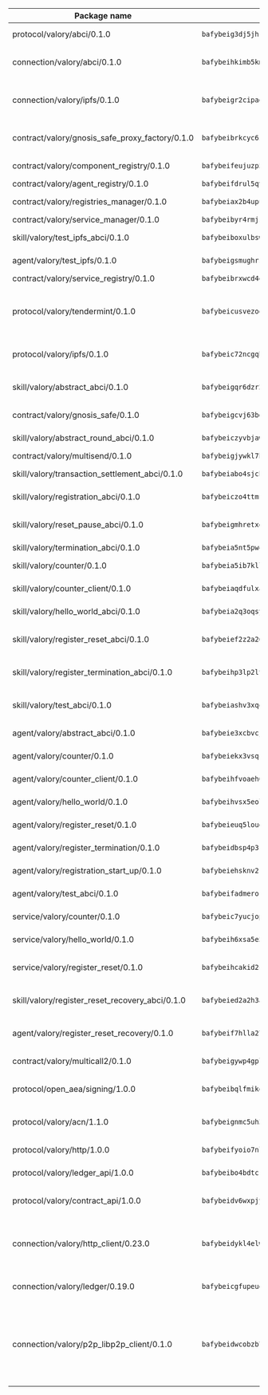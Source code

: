 | Package name                                                  | Package hash                                                  | Description                                                                                                                |
| ------------------------------------------------------------- | ------------------------------------------------------------- | -------------------------------------------------------------------------------------------------------------------------- |
| protocol/valory/abci/0.1.0                                    | `bafybeig3dj5jhsowlvg3t73kgobf6xn4nka7rkttakdb2gwsg5bp7rt7q4` | A protocol for ABCI requests and responses.                                                                                |
| connection/valory/abci/0.1.0                                  | `bafybeihkimb5kmtrhapmvix2od3u3qocqz4zfcjvaphj4t4sardtjgsfqy` | connection to wrap communication with an ABCI server.                                                                      |
| connection/valory/ipfs/0.1.0                                  | `bafybeigr2cipad23aebjpnqtzpgymiwrwgmnior2fk4inbscdnqyl5epla` | A connection responsible for uploading and downloading files from IPFS.                                                    |
| contract/valory/gnosis_safe_proxy_factory/0.1.0               | `bafybeibrkcyc6zcjplgrdk7sob3ol6vle3v6kt7tdecju5w2vt7jmg7wau` | Gnosis Safe proxy factory (GnosisSafeProxyFactory) contract                                                                |
| contract/valory/component_registry/0.1.0                      | `bafybeifeujuzp56zzdhyvxitnaakqetcqhbqr2x6jxnhj7ahzm7pb2y7uy` | Component registry contract                                                                                                |
| contract/valory/agent_registry/0.1.0                          | `bafybeifdrul5qvk5hj4ggy63ff3smt6wc4c67srnqxxfpbz3jsgbpuavgy` | Agent registry contract                                                                                                    |
| contract/valory/registries_manager/0.1.0                      | `bafybeiax2b4upu7uiea4otvc5jv3rnmnnb6g2bmb2jkrhqtuyjyylskt6i` | Registries Manager contract                                                                                                |
| contract/valory/service_manager/0.1.0                         | `bafybeibyr4rmjskzcdw6wumsvbdj3elshqmo5phvdooa7q4xlqmul62jny` | Service Manager contract                                                                                                   |
| skill/valory/test_ipfs_abci/0.1.0                             | `bafybeiboxulbswfjoutdbx3ghgxrs3l5fhv47zfsfsc67aqmdbhjmyurw4` | IPFS e2e testing application.                                                                                              |
| agent/valory/test_ipfs/0.1.0                                  | `bafybeigsmughrstvoxcxjpyotvai3wi6wo646w5lz4etuop4imhe2yrsb4` | Agent for testing the ABCI connection.                                                                                     |
| contract/valory/service_registry/0.1.0                        | `bafybeibrxwcd4escluc5fncpsn4a5ucosjoxmspjs3oypi64lj63njk3dm` | Service Registry contract                                                                                                  |
| protocol/valory/tendermint/0.1.0                              | `bafybeicusvezoqlmyt6iqomcbwaz3xkhk2qf3d56q5zprmj3xdxfy64k54` | A protocol for communication between two AEAs to share tendermint configuration details.                                   |
| protocol/valory/ipfs/0.1.0                                    | `bafybeic72ncgqbzoz2guj4p4yjqulid7mv6yroeh65hxznloamoveeg7hq` | A protocol specification for IPFS requests and responses.                                                                  |
| skill/valory/abstract_abci/0.1.0                              | `bafybeigqr6dzr23r6oxbnpxqyae7g5ndjy75oatjk6liyrvmpb2jxehirq` | The abci skill provides a template of an ABCI application.                                                                 |
| contract/valory/gnosis_safe/0.1.0                             | `bafybeigcvj63bdrimnigijjv4wr3dzpq5ypjmsb5dhcfw7p3scnebhx6ha` | Gnosis Safe (GnosisSafeL2) contract                                                                                        |
| skill/valory/abstract_round_abci/0.1.0                        | `bafybeiczyvbjawlmqob4ktvs7yww53bvebiwbsckuirhcf73763r5ljoeq` | abstract round-based ABCI application                                                                                      |
| contract/valory/multisend/0.1.0                               | `bafybeigjywkl7hydjsrkogob3xebj2ifhqwmfhhxoeyrndzhhxi5u6amey` | MultiSend contract                                                                                                         |
| skill/valory/transaction_settlement_abci/0.1.0                | `bafybeiabo4sjchryvtecu7blfbrtfgbwjxt7jfsig5f2qlo3c57gggizb4` | ABCI application for transaction settlement.                                                                               |
| skill/valory/registration_abci/0.1.0                          | `bafybeiczo4ttmfr4dcfraqvv5lfnd5oci5tbf73wjomixf5w47x66m7j5m` | ABCI application for common apps.                                                                                          |
| skill/valory/reset_pause_abci/0.1.0                           | `bafybeigmhretxd3wjdkffhhy5xvmmvosmaj3bgxya6swbt6s2w6ixodngu` | ABCI application for resetting and pausing app executions.                                                                 |
| skill/valory/termination_abci/0.1.0                           | `bafybeia5nt5pw4d2bblykt3piclptaispjuno2awcq4jropbjhlw4kdupa` | Termination skill.                                                                                                         |
| skill/valory/counter/0.1.0                                    | `bafybeia5ib7kllbdwlhxyrmeiooefibgrmwrnkb3wtlb47qktemou7uomi` | The ABCI Counter application example.                                                                                      |
| skill/valory/counter_client/0.1.0                             | `bafybeiaqdfulxamdshw7fykfkqvkpvjb5bnmhv7ffrjiwdi4ktiulklx6q` | A client for the ABCI counter application.                                                                                 |
| skill/valory/hello_world_abci/0.1.0                           | `bafybeia2q3oqsyrthcb7i7kky2si5kjfzhretjvql6vz5zspagm7yrjate` | Hello World ABCI application.                                                                                              |
| skill/valory/register_reset_abci/0.1.0                        | `bafybeief2z2a26imhkwiubomqrfmv6lhnkx54hwsslddqqwtmq3uqr42x4` | ABCI application for dummy skill that registers and resets                                                                 |
| skill/valory/register_termination_abci/0.1.0                  | `bafybeihp3lp2lt4xkbgefju3b7xyndvmm4d4zwxnokemmygy6li6y54e2e` | ABCI application for dummy skill that registers and resets                                                                 |
| skill/valory/test_abci/0.1.0                                  | `bafybeiashv3xqosvdgrn5x4pt4fgud5gjvvkcyunxnxoxizjligjxljtr4` | ABCI application for testing the ABCI connection.                                                                          |
| agent/valory/abstract_abci/0.1.0                              | `bafybeie3xcbvcjqitehrhcbnbixoeeyq5pztzn23xrrzl2kun7plulcsty` | The abstract ABCI AEA - for testing purposes only.                                                                         |
| agent/valory/counter/0.1.0                                    | `bafybeiekx3vsqcholppsff4422hyrfmlx4oeqwoay3tpdmqfdhtpllldcu` | The ABCI Counter example as an AEA                                                                                         |
| agent/valory/counter_client/0.1.0                             | `bafybeihfvoaeh6s7idwqxcfs4fpil4mbtvg6jugpul34p335ziztq4r5pi` | The ABCI Counter example as an AEA                                                                                         |
| agent/valory/hello_world/0.1.0                                | `bafybeihvsx5eollo6vt3ht5wod6k75jzsgpdt7hlqfsqxle5cwvvwotwhe` | Hello World ABCI example.                                                                                                  |
| agent/valory/register_reset/0.1.0                             | `bafybeieuq5louds3kwr5psyjqoanl5vdv3phvrwgzcdu6cxifgnoon6t3y` | Register reset to replicate Tendermint issue.                                                                              |
| agent/valory/register_termination/0.1.0                       | `bafybeidbsp4p3rqie6vc3scmp6neslnwbwenhg3rpodh5feptz5g7tjsoe` | Register terminate to test the termination feature.                                                                        |
| agent/valory/registration_start_up/0.1.0                      | `bafybeiehsknv2rkvdlpmrakhrv2fdffufazzk7smpphkcichgmn6farupu` | Registration start-up ABCI example.                                                                                        |
| agent/valory/test_abci/0.1.0                                  | `bafybeifadmeroc7p5p425jg3f3jvnhcxxrj2d4jbswjmwk2mdf6ghkjytq` | Agent for testing the ABCI connection.                                                                                     |
| service/valory/counter/0.1.0                                  | `bafybeic7yucjopvpyiauw3rqx2k3khdickuacphkhfwzmyknyrjbk74a5q` | A set of agents incrementing a counter                                                                                     |
| service/valory/hello_world/0.1.0                              | `bafybeih6xsa5e5brhdeuwulnxyb6ea6tmi325brsn54xhfbsdpgqbb5lh4` | A simple demonstration of a simple ABCI application                                                                        |
| service/valory/register_reset/0.1.0                           | `bafybeihcakid2cf7v3ofaxznqnibmlssom3evfhzj4ohtqmhu2dnecbsdy` | Test and debug tendermint reset mechanism.                                                                                 |
| skill/valory/register_reset_recovery_abci/0.1.0               | `bafybeied2a2h3asruvzrmky4bt5eeffpbuqgfnyzrphxpspqlv7qds5tnu` | ABCI application for dummy skill that registers and resets                                                                 |
| agent/valory/register_reset_recovery/0.1.0                    | `bafybeif7hlla27ai2cfmnuguvjf6wor5rionwsmras63bej7ge4ry5sgve` | Agent to showcase hard reset as a recovery mechanism.                                                                      |
| contract/valory/multicall2/0.1.0                              | `bafybeigywp4gpl6lel2bemehbvevpfflnwnpjaq3wnb7o7rjnwzqrlnijq` | The MakerDAO multicall2 contract.                                                                                          |
| protocol/open_aea/signing/1.0.0                               | `bafybeibqlfmikg5hk4phzak6gqzhpkt6akckx7xppbp53mvwt6r73h7tk4` | A protocol for communication between skills and decision maker.                                                            |
| protocol/valory/acn/1.1.0                                     | `bafybeignmc5uh3vgpuckljcj2tgg7hdqyytkm6m5b6v6mxtazdcvubibva` | The protocol used for envelope delivery on the ACN.                                                                        |
| protocol/valory/http/1.0.0                                    | `bafybeifyoio7nlh5zzyn5yz7krkou56l22to3cwg7gw5v5o3vxwklibhty` | A protocol for HTTP requests and responses.                                                                                |
| protocol/valory/ledger_api/1.0.0                              | `bafybeibo4bdtcrxi2suyzldwoetjar6pqfzm6vt5xal22ravkkcvdmtksi` | A protocol for ledger APIs requests and responses.                                                                         |
| protocol/valory/contract_api/1.0.0                            | `bafybeidv6wxpjyb2sdyibnmmum45et4zcla6tl63bnol6ztyoqvpl4spmy` | A protocol for contract APIs requests and responses.                                                                       |
| connection/valory/http_client/0.23.0                          | `bafybeidykl4elwbcjkqn32wt5h4h7tlpeqovrcq3c5bcplt6nhpznhgczi` | The HTTP_client connection that wraps a web-based client connecting to a RESTful API specification.                        |
| connection/valory/ledger/0.19.0                               | `bafybeicgfupeudtmvehbwziqfxiz6ztsxr5rxzvalzvsdsspzz73o5fzfi` | A connection to interact with any ledger API and contract API.                                                             |
| connection/valory/p2p_libp2p_client/0.1.0                     | `bafybeidwcobzb7ut3efegoedad7jfckvt2n6prcmd4g7xnkm6hp6aafrva` | The libp2p client connection implements a tcp connection to a running libp2p node as a traffic delegate to send/receive envelopes to/from agents in the DHT. |
